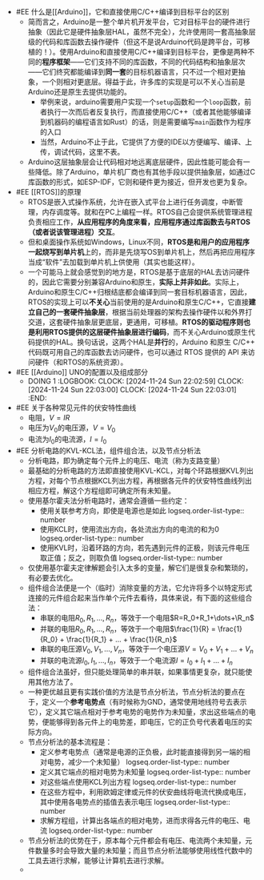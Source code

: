 - #EE 什么是[[Arduino]]，它和直接使用C/C++编译到目标平台的区别
	- 简而言之，Arduino是一整个单片机开发平台，它对目标平台的硬件进行抽象（因此它是硬件抽象层HAL，虽然不完全），允许使用同一套高抽象层级的代码和库函数去操作硬件（但这不是说Arduino代码是跨平台，可移植的！）。使用Arduino和直接使用C/C++编译到目标平台，更像是两种不同的**程序框架**——它们支持不同的库函数，不同的代码结构和抽象层次——它们终究都能编译到**同一套**的目标机器语言，只不过一个相对更抽象，一个则相对更底层。得益于此，许多库的实现是可以不关心当前是Arduino还是原生去提供功能的。
		- 举例来说，arduino需要用户实现一个`setup`函数和一个`loop`函数，前者执行一次而后者反复执行，而直接使用C/C++（或者其他能够编译到机器码的编程语言如Rust）的话，则是需要编写`main`函数作为程序的入口
		- 当然，Arduino不止于此，它提供了方便的IDE以方便编写、编译、上传，调试代码，这里不表。
	- Arduino这层抽象层会让代码相对地远离底层硬件，因此性能可能会有一些降低。除了Arduino，单片机厂商也有其他手段以提供抽象层，如通过C库函数的形式，如ESP-IDF，它则和硬件更为接近，但开发也更为复杂。
- #EE [[RTOS]]的原理
	- RTOS是嵌入式操作系统，允许在嵌入式平台上进行任务调度，中断管理，内存调度等。就和在PC上编程一样。RTOS自己会提供系统管理进程负责相应工作，**从应用程序的角度来看，应用程序通过库函数去与RTOS（或者说该管理进程）交互**。
	- 但和桌面操作系统如Windows，Linux不同，**RTOS是和用户的应用程序一起烧写到单片机**上的，而非是先烧写OS到单片机上，然后再把应用程序当成“软件”去加载到单片机上供使用（其实也能这样）。
	- 一个可能马上就会感觉到的地方是，RTOS是基于底层的HAL去访问硬件的，因此它需要分别兼容Arduino和原生，**实际上并非如此**。实际上，Arduino和原生C/C++归根结底都会编译到同一套目标机器语言，因此，RTOS的实现上可以**不关心**当前使用的是Arduino和原生C/C++，它直接**建立自己的一套硬件抽象层**，根据当前处理器的架构去操作硬件以和外界打交道，这套硬件抽象层更底层，更通用，可移植。**RTOS的驱动程序则也是利用RTOS提供的这层硬件抽象层进行编码**，而不关心Arduino或原生代码提供的HAL。换句话说，这两个HAL是**并行**的，Arduino 和原生 C/C++ 代码既可用自己的库函数去访问硬件，也可以通过 RTOS 提供的 API 来访问硬件（和RTOS的系统资源）。
- #EE [[Arduino]] UNO的配置以及组成部分
	- DOING 1
	  :LOGBOOK:
	  CLOCK: [2024-11-24 Sun 22:02:59]
	  CLOCK: [2024-11-24 Sun 22:03:00]
	  CLOCK: [2024-11-24 Sun 22:03:01]
	  :END:
- #EE 关于各种常见元件的伏安特性曲线
	- 电阻，$V=IR$
	- 电压为$V_0$的电压源，$V=V_0$
	- 电流为$I_0$的电流源，$I=I_0$
- #EE 分析电路的KVL-KCL法，组件组合法，以及节点分析法
	- 分析电路，即为确定每个元件上的电压、电流（称为支路变量）
	- 最基础的分析电路的方法即直接使用KVL-KCL，对每个环路根据KVL列出方程，对每个节点根据KCL列出方程，再根据各元件的伏安特性曲线列出相应方程，解这个方程组即可确定所有未知量。
	- 使用基尔霍夫法分析电路时，通常会遵循一些约定：
		- 使用关联参考方向，即使是电源也是如此
		  logseq.order-list-type:: number
		- 使用KCL时，使用流出方向，各处流出方向的电流的和为0
		  logseq.order-list-type:: number
		- 使用KVL时，沿着环路的方向，若先遇到元件的正极，则该元件电压取正值；反之，则取负值
		  logseq.order-list-type:: number
	- 仅使用基尔霍夫定律解题会引入太多的变量，解它们是很复杂和繁琐的，有必要去优化。
	- 组件组合法便是一个（临时）消除变量的方法，它允许将多个以特定形式连接的元件组合起来当作单个元件去看待，具体来说，有下面的这些组合法：
		- 串联的电阻$R_0,R_1,\dots,R_n$，等效于一个电阻$R=R_0+R_1+\dots+\R_n$
		- 并联的电阻$R_0,R_1,\dots,R_n$，等效于一个电阻$\frac{1}{R} = \frac{1}{R_0} + \frac{1}{R_1} + ... + \frac{1}{R_n}$
		- 串联的电压源$V_0,V_1,\dots,V_n$，等效于一个电压源$V=V_0+V_1+\dots+V_n$
		- 并联的电流源$I_0,I_1,\dots,I_n$，等效于一个电流源$I=I_0+I_1+\dots+I_n$
	- 组件组合法虽好，但只能处理简单的串并联，如果事情更复杂，就只能使用其他方法了。
	- 一种更优越且更有实践价值的方法是节点分析法，节点分析法的要点在于，定义一个**参考电势点**（有时候称为GND，通常使用地线符号去表示它），定义其它端点相对于参考电势的电势作为未知量，求出这些端点的电势，便能够得到各元件上的电势差，即电压，它的正负号代表着电压的实际方向。
	- 节点分析法的基本流程是：
		- 定义参考电势点（通常是电源的正负极，此时能直接得到另一端的相对电势，减少一个未知量）
		  logseq.order-list-type:: number
		- 定义其它端点的相对电势为未知量
		  logseq.order-list-type:: number
		- 对这些端点使用KCL列出方程
		  logseq.order-list-type:: number
		- 在这些方程中，利用欧姆定律或元件的伏安曲线将电流代换成电压，其中使用各电势点的插值去表示电压
		  logseq.order-list-type:: number
		- 求解方程组，计算出各端点的相对电势，进而求得各元件的电压、电流
		  logseq.order-list-type:: number
	- 节点分析法的优势在于，原本每个元件都会有电压、电流两个未知量，元件数量多时会导致大量的未知量；而且节点分析法能够使用线性代数中的工具去进行求解，能够让计算机去进行求解。
	-